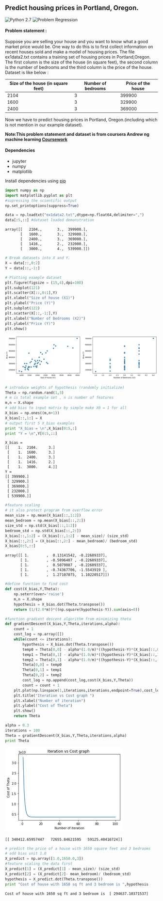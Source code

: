 
## Predict housing prices in Portland, Oregon.
![Python 2.7](https://img.shields.io/badge/Python-2.7-brightgreen.svg)    ![Problem Regression](https://img.shields.io/badge/Problem-Regression-red.svg)
#### Problem statement :
Suppose you are selling your house and you want to know what a good market price would be. One way to do this is to first collect information on recent houses sold and make a model of housing prices.
The file ex1data2.txt contains a training set of housing prices in Portland,Oregon. The first column is the size of the house (in square feet), the second column is the number of bedrooms and the third column is the price of the house.
Dataset is like below :

| Size of the house (in square feet) | Number of bedrooms | Price of the house |
|------------------------------------|--------------------|--------------------|
| 2104                               | 3                  | 399900             |
| 1600                               | 3                  | 329900             |
| 2400                               | 3                  | 369000             |

Now we have to predict housing prices in Portland, Oregon.(including which is not mention in our example dataset).

**Note:This problem statement and dataset is from coursera Andrew ng machine learning [Coursework](https://www.coursera.org/learn/machine-learning)**

#### Dependencies
* jupyter
* numpy
* matplotlib

Install dependencies using [pip](https://pip.pypa.io/en/stable/)


```python
import numpy as np
import matplotlib.pyplot as plt
#supressing the scientific output
np.set_printoptions(suppress=True) 
```


```python
data = np.loadtxt("ex1data2.txt",dtype=np.float64,delimiter=",")
data[:5,::] #dataset loaded demonstration
```




    array([[   2104.,       3.,  399900.],
           [   1600.,       3.,  329900.],
           [   2400.,       3.,  369000.],
           [   1416.,       2.,  232000.],
           [   3000.,       4.,  539900.]])




```python
# Break datasets into X and Y.
X = data[::,0:2]
Y = data[::,-1:]
```


```python
# Plotting example dataset
plt.figure(figsize = (15,4),dpi=100)
plt.subplot(121)
plt.scatter(X[::,0:1],Y)
plt.xlabel("Size of house (X1)")
plt.ylabel("Price (Y)")
plt.subplot(122)
plt.scatter(X[::,-1:],Y)
plt.xlabel("Number of Bedrooms (X2)")
plt.ylabel("Price (Y)")
plt.show()

```


![png](resources/output_4_0.png)



```python
# introduce weights of hypothesis (randomly initialize)
Theta = np.random.rand(1,3)
# m is total example set , n is number of features
m,n = X.shape
# add bias to input matrix by simple make X0 = 1 for all
X_bias = np.ones((m,n+1))
X_bias[::,1:] = X
# output first 5 X_bias examples
print "X_bias = \n",X_bias[0:5,:]
print "Y = \n",Y[0:5,::]
```

    X_bias = 
    [[    1.  2104.     3.]
     [    1.  1600.     3.]
     [    1.  2400.     3.]
     [    1.  1416.     2.]
     [    1.  3000.     4.]]
    Y = 
    [[ 399900.]
     [ 329900.]
     [ 369000.]
     [ 232000.]
     [ 539900.]]
    


```python
#feature scaling
# it also protect program from overflow error
mean_size = np.mean(X_bias[::,1:2])
mean_bedroom = np.mean(X_bias[::,2:])
size_std = np.std(X_bias[::,1:2])
bedroom_std = np.std(X_bias[::,2:])
X_bias[::,1:2] = (X_bias[::,1:2] - mean_size)/ (size_std) 
X_bias[::,2:] = (X_bias[::,2:] - mean_bedroom)/ (bedroom_std)
X_bias[0:5,::]
```




    array([[ 1.        ,  0.13141542, -0.22609337],
           [ 1.        , -0.5096407 , -0.22609337],
           [ 1.        ,  0.5079087 , -0.22609337],
           [ 1.        , -0.74367706, -1.5543919 ],
           [ 1.        ,  1.27107075,  1.10220517]])




```python
#define function to find cost
def cost(X_bias,Y,Theta):
    np.seterr(over='raise')
    m,n = X.shape
    hypothesis = X_bias.dot(Theta.transpose())
    return (1/(2.0*m))*((np.square(hypothesis-Y)).sum(axis=0))
```


```python
#function gradient descent algorithm from minimizing theta
def gradientDescent(X_bias,Y,Theta,iterations,alpha):
    count = 1
    cost_log = np.array([])
    while(count <= iterations):
        hypothesis = X_bias.dot(Theta.transpose())
        temp0 = Theta[0,0] - alpha*(1.0/m)*((hypothesis-Y)*(X_bias[::,0:1])).sum(axis=0)
        temp1 = Theta[0,1] - alpha*(1.0/m)*((hypothesis-Y)*(X_bias[::,1:2])).sum(axis=0)
        temp2 = Theta[0,1] - alpha*(1.0/m)*((hypothesis-Y)*(X_bias[::,-1:])).sum(axis=0)
        Theta[0,0] = temp0
        Theta[0,1] = temp1
        Theta[0,2] = temp2
        cost_log = np.append(cost_log,cost(X_bias,Y,Theta))
        count = count + 1
    plt.plot(np.linspace(1,iterations,iterations,endpoint=True),cost_log)
    plt.title("Iteration vs Cost graph ")
    plt.xlabel("Number of iteration")
    plt.ylabel("Cost of Theta")
    plt.show()
    return Theta
```


```python
alpha = 0.3
iterations = 100
Theta = gradientDescent(X_bias,Y,Theta,iterations,alpha)
print Theta
```


![png](resources/output_9_0.png)


    [[ 340412.65957447   72655.84621595   59125.40416724]]
    


```python
# predict the price of a house with 1650 square feet and 3 bedrooms
# add bias unit 1.0
X_predict = np.array([1.0,1650.0,3]) 
#feature scaling the data first
X_predict[1] = (X_predict[1] - mean_size)/ (size_std) 
X_predict[2] = (X_predict[2]- mean_bedroom)/ (bedroom_std)
hypothesis = X_predict.dot(Theta.transpose())
print "Cost of house with 1650 sq ft and 3 bedroom is ",hypothesis

```

    Cost of house with 1650 sq ft and 3 bedroom is  [ 294637.10371537]
    
